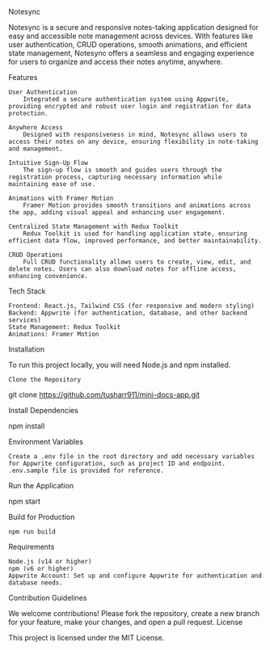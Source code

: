 Notesync

Notesync is a secure and responsive notes-taking application designed for easy and accessible note management across devices. With features like user authentication, CRUD operations, smooth animations, and efficient state management, Notesync offers a seamless and engaging experience for users to organize and access their notes anytime, anywhere.

Features

    User Authentication
        Integrated a secure authentication system using Appwrite, providing encrypted and robust user login and registration for data protection.

    Anywhere Access
        Designed with responsiveness in mind, Notesync allows users to access their notes on any device, ensuring flexibility in note-taking and management.

    Intuitive Sign-Up Flow
        The sign-up flow is smooth and guides users through the registration process, capturing necessary information while maintaining ease of use.

    Animations with Framer Motion
        Framer Motion provides smooth transitions and animations across the app, adding visual appeal and enhancing user engagement.

    Centralized State Management with Redux Toolkit
        Redux Toolkit is used for handling application state, ensuring efficient data flow, improved performance, and better maintainability.

    CRUD Operations
        Full CRUD functionality allows users to create, view, edit, and delete notes. Users can also download notes for offline access, enhancing convenience.

Tech Stack

    Frontend: React.js, Tailwind CSS (for responsive and modern styling)
    Backend: Appwrite (for authentication, database, and other backend services)
    State Management: Redux Toolkit
    Animations: Framer Motion

Installation

To run this project locally, you will need Node.js and npm installed.

    Clone the Repository

git clone https://github.com/tusharr911/mini-docs-app.git

Install Dependencies

npm install

Environment Variables

    Create a .env file in the root directory and add necessary variables for Appwrite configuration, such as project ID and endpoint. .env.sample file is provided for reference.

Run the Application

npm start

Build for Production

    npm run build

Requirements

    Node.js (v14 or higher)
    npm (v6 or higher)
    Appwrite Account: Set up and configure Appwrite for authentication and database needs.

Contribution Guidelines

We welcome contributions! Please fork the repository, create a new branch for your feature, make your changes, and open a pull request.
License

This project is licensed under the MIT License.
